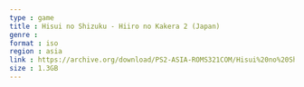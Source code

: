 ```yaml
---
type : game
title : Hisui no Shizuku - Hiiro no Kakera 2 (Japan)
genre : 
format : iso
region : asia
link : https://archive.org/download/PS2-ASIA-ROMS321COM/Hisui%20no%20Shizuku%20-%20Hiiro%20no%20Kakera%202%20%28Japan%29.7z
size : 1.3GB
---
```

